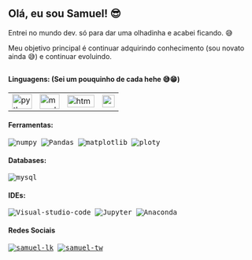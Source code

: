 ## Olá, eu sou Samuel! 😎

Entrei no mundo dev. só para dar uma olhadinha e acabei ficando. 😅

Meu objetivo principal é continuar adquirindo conhecimento (sou novato ainda 😅) e continuar evoluindo. 

## 

<h4>
Linguagens: (Sei um pouquinho de cada hehe 😅😁)
</h4>
<div>
    <table>
        <tr>
            <td>
                <img alt="python" height="30" width="40" src="https://cdn.jsdelivr.net/gh/devicons/devicon/icons/python/python-original.svg" />
            </td>
            <td>
                <img alt="mysql" height="30" width="40" src="https://cdn.jsdelivr.net/gh/devicons/devicon/icons/mysql/mysql-original.svg" />
            </td>
            <td>
            <img alt="htm5" height="25" width="55" src="https://img.shields.io/badge/HTML-239120?style=for-the-badge&logo=html5&logoColor=white.svg" />
            </td>
            <td>
            <img alt="css3" height="25" widht="40" src="https://img.shields.io/badge/CSS-239120?&style=for-the-badge&logo=css3&logoColor=white.svg" />
            </td>
              </table>
</div>

<h4>
    Ferramentas:
</h4>
<div>
    <samp>
        <img alt="numpy" src="https://img.shields.io/badge/numpy-%23013243.svg?style=for-the-badge&logo=numpy&logoColor=white" />
        <img alt="Pandas" src="https://img.shields.io/badge/pandas-%23150458.svg?style=for-the-badge&logo=pandas&logoColor=white" />
        <img alt="matplotlib" src="https://img.shields.io/badge/matplotlib-%23F7931E.svg?style=for-the-badge&logo=matplotlib&logoColor=white" />
        <img alt="ploty" src="https://img.shields.io/badge/Plotly-%233F4F75.svg?style=for-the-badge&logo=plotly&logoColor=white" />
    </samp>
</div>
<h4>
    Databases:
</h4>
<div>
    <samp>
        <img alt="mysql" src="https://img.shields.io/badge/MySQL-00000F?style=for-the-badge&logo=mysql&logoColor=white" />
          </samp>
</div>
<h4>
    IDEs:
</h4>
<div>
    <samp>
        <img alt="Visual-studio-code" src="https://img.shields.io/badge/Visual%20Studio%20Code-0078d7.svg?style=for-the-badge&logo=visual-studio-code&logoColor=white" />
        <img alt="Jupyter" src="https://img.shields.io/badge/Made%20with-Jupyter-orange?style=for-the-badge&logo=Jupyter" />
        <img alt="Anaconda" src="https://img.shields.io/badge/Anaconda-%23F7931E.svg?style=for-the-badge&logo=anaconda&logoColor=white" />
     
    
</div>

<h4>Redes Sociais</h4>
<div>
    <samp>
        <a href="https://www.linkedin.com/in/samuel-renê-5235ab241/" target="_blank"><img alt="samuel-lk" src="https://img.shields.io/badge/-LinkedIn-%230077B5?style=for-the-badge&logo=linkedin&logoColor=white" ></a>
        <a href="https://twitter.com/_poxasamu" target="_blank"><img alt="samuel-tw" src="https://img.shields.io/badge/Twitter-1DA1F2?style=for-the-badge&logo=twitter&logoColor=white" ></a>
    </samp>
    <br>
</div>
